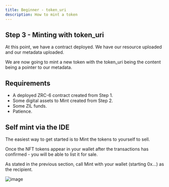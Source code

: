 ```yaml
---
title: Beginner - token_uri
description: How to mint a token
---
```


## Step 3 - Minting with token_uri

At this point, we have a contract deployed. We have our resource uploaded and our metadata uploaded.

We are now going to mint a new token with the token_uri being the content being a pointer to our metadata.

## Requirements

* A deployed ZRC-6 contract created from Step 1.
* Some digital assets to Mint created from Step 2.
* Some ZIL funds.
* Patience.

## Self mint via the IDE

The easiest way to get started is to Mint the tokens to yourself to sell.

Once the NFT tokens appear in your wallet after the transactions has confirmed - you will be able to list it for sale.

As stated in the previous section, call Mint with your wallet (starting 0x...) as the recipient.

![image](/img/developer-guide/mint-call.png)

